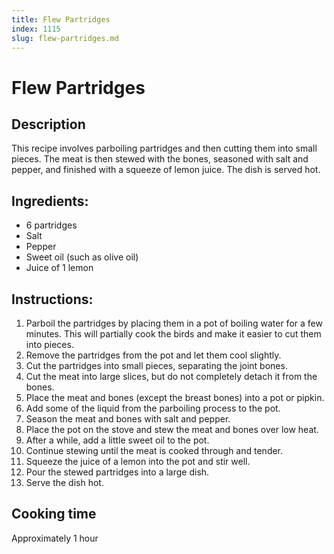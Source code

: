 ```yaml
---
title: Flew Partridges
index: 1115
slug: flew-partridges.md
---
```


# Flew Partridges

## Description
This recipe involves parboiling partridges and then cutting them into small pieces. The meat is then stewed with the bones, seasoned with salt and pepper, and finished with a squeeze of lemon juice. The dish is served hot.

## Ingredients:
- 6 partridges
- Salt
- Pepper
- Sweet oil (such as olive oil)
- Juice of 1 lemon

## Instructions:
1. Parboil the partridges by placing them in a pot of boiling water for a few minutes. This will partially cook the birds and make it easier to cut them into pieces.
2. Remove the partridges from the pot and let them cool slightly.
3. Cut the partridges into small pieces, separating the joint bones.
4. Cut the meat into large slices, but do not completely detach it from the bones.
5. Place the meat and bones (except the breast bones) into a pot or pipkin.
6. Add some of the liquid from the parboiling process to the pot.
7. Season the meat and bones with salt and pepper.
8. Place the pot on the stove and stew the meat and bones over low heat.
9. After a while, add a little sweet oil to the pot.
10. Continue stewing until the meat is cooked through and tender.
11. Squeeze the juice of a lemon into the pot and stir well.
12. Pour the stewed partridges into a large dish.
13. Serve the dish hot.

## Cooking time
Approximately 1 hour